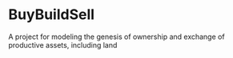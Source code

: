 # BuyBuildSell
A project for modeling the genesis of ownership and exchange of productive assets, including land
